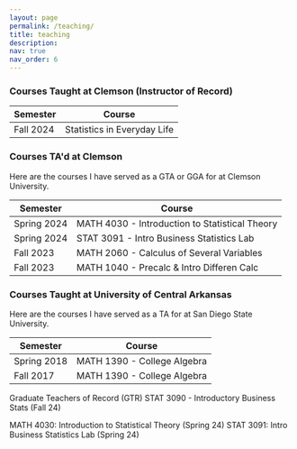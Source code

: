 ```yaml
---
layout: page
permalink: /teaching/
title: teaching
description: 
nav: true
nav_order: 6
---
```


### Courses Taught at Clemson (Instructor of Record)


| Semester  | Course |
| ------------- | ------------- |
| Fall 2024  | Statistics in Everyday Life |


### Courses TA'd at Clemson

Here are the courses I have served as a GTA or GGA for at Clemson University.

| Semester  | Course |
| ------------- | ------------- |
| Spring 2024  | MATH 4030 - Introduction to Statistical Theory |
| Spring 2024  | STAT 3091 - Intro Business Statistics Lab|
| Fall 2023  | MATH 2060 - Calculus of Several Variables  |
| Fall 2023  | MATH 1040 - Precalc & Intro Differen Calc |



### Courses Taught at University of Central Arkansas

Here are the courses I have served as a TA for at San Diego State University.

| Semester  | Course |
| ------------- | ------------- |
| Spring 2018 | MATH 1390 - College Algebra  |
| Fall 2017  | MATH 1390 - College Algebra |
Graduate Teachers of Record (GTR)
STAT 3090 - Introductory Business Stats (Fall 24)

MATH 4030: Introduction to Statistical Theory (Spring 24)
STAT 3091: Intro Business Statistics Lab (Spring 24)